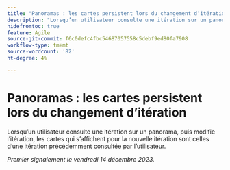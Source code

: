 ```yaml
---
title: "Panoramas : les cartes persistent lors du changement d’itération"
description: "Lorsqu’un utilisateur consulte une itération sur un panorama, puis modifie l’itération, les cartes qui s’affichent pour la nouvelle itération sont celles d’une itération précédemment consultée par l’utilisateur."
hidefromtoc: true
feature: Agile
source-git-commit: f6c0defc4fbc54687057558c5debf9ed80fa7908
workflow-type: tm+mt
source-wordcount: '82'
ht-degree: 4%

---
```



# Panoramas : les cartes persistent lors du changement d’itération

Lorsqu’un utilisateur consulte une itération sur un panorama, puis modifie l’itération, les cartes qui s’affichent pour la nouvelle itération sont celles d’une itération précédemment consultée par l’utilisateur.

_Premier signalement le vendredi 14 décembre 2023._
